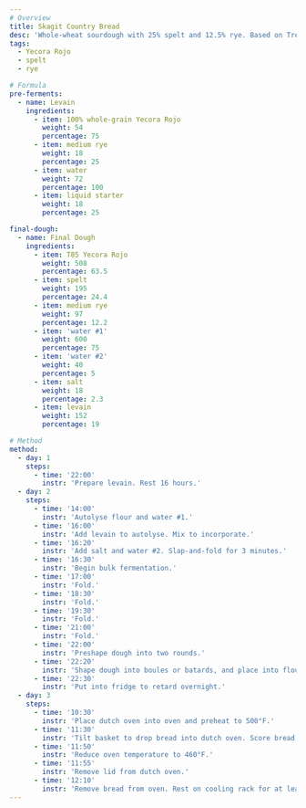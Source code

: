 ```yaml
---
# Overview
title: Skagit Country Bread
desc: 'Whole-wheat sourdough with 25% spelt and 12.5% rye. Based on Trevor J. Wilson’s <a href="http://www.breadwerx.com/make-tartine-style-country-bread-video/" title="Tartine Style Country Bread" target="_blank">Tartine Style Country Bread</a>.'
tags:
  - Yecora Rojo
  - spelt
  - rye

# Formula
pre-ferments:
  - name: Levain
    ingredients:
      - item: 100% whole-grain Yecora Rojo
        weight: 54
        percentage: 75
      - item: medium rye
        weight: 18
        percentage: 25
      - item: water
        weight: 72
        percentage: 100
      - item: liquid starter
        weight: 18
        percentage: 25

final-dough:
  - name: Final Dough
    ingredients:
      - item: T85 Yecora Rojo
        weight: 508
        percentage: 63.5
      - item: spelt
        weight: 195
        percentage: 24.4
      - item: medium rye
        weight: 97
        percentage: 12.2
      - item: 'water #1'
        weight: 600
        percentage: 75
      - item: 'water #2'
        weight: 40
        percentage: 5
      - item: salt
        weight: 18
        percentage: 2.3
      - item: levain
        weight: 152
        percentage: 19

# Method
method:
  - day: 1
    steps:
      - time: '22:00'
        instr: 'Prepare levain. Rest 16 hours.'
  - day: 2
    steps:
      - time: '14:00'
        instr: 'Autolyse flour and water #1.'
      - time: '16:00'
        instr: 'Add levain to autolyse. Mix to incorporate.'
      - time: '16:20'
        instr: 'Add salt and water #2. Slap-and-fold for 3 minutes.'
      - time: '16:30'
        instr: 'Begin bulk fermentation.'
      - time: '17:00'
        instr: 'Fold.'
      - time: '18:30'
        instr: 'Fold.'
      - time: '19:30'
        instr: 'Fold.'
      - time: '21:00'
        instr: 'Fold.'
      - time: '22:00'
        instr: 'Preshape dough into two rounds.'
      - time: '22:20'
        instr: 'Shape dough into boules or batards, and place into floured, lined baskets. Put baskets into plastic bags.'
      - time: '22:30'
        instr: 'Put into fridge to retard overnight.'
  - day: 3
    steps:
      - time: '10:30'
        instr: 'Place dutch oven into oven and preheat to 500°F.'
      - time: '11:30'
        instr: 'Tilt basket to drop bread into dutch oven. Score bread and place in oven.'
      - time: '11:50'
        instr: 'Reduce oven temperature to 460°F.'
      - time: '11:55'
        instr: 'Remove lid from dutch oven.'
      - time: '12:10'
        instr: 'Remove bread from oven. Rest on cooling rack for at least two hours.'
---
```

